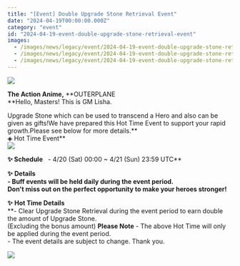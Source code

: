 ```yaml
---
title: "[Event] Double Upgrade Stone Retrieval Event"
date: "2024-04-19T00:00:00.000Z"
category: "event"
id: "2024-04-19-event-double-upgrade-stone-retrieval-event"
images:
  - /images/news/legacy/event/2024-04-19-event-double-upgrade-stone-retrieval-event/6221f4965fac4474beaf4ad606776a8c.webp
  - /images/news/legacy/event/2024-04-19-event-double-upgrade-stone-retrieval-event/8b06a25eaefc4b8e8c05cccf4b94e605_002.webp
  - /images/news/legacy/event/2024-04-19-event-double-upgrade-stone-retrieval-event/bbc5c1895e064b8685ccfbc2457679cd.webp
---
```


![](/images/news/legacy/event/2024-04-19-event-double-upgrade-stone-retrieval-event/6221f4965fac4474beaf4ad606776a8c.webp)  

**The Action Anime,** **OUTERPLANE  
**Hello, Masters! This is GM Lisha.  
  
Upgrade Stone which can be used to transcend a Hero and also can be given as gifts!We have prepared this Hot Time Event to support your rapid growth.Please see below for more details.**  
◈ Hot Time Event**  
![](/images/news/legacy/event/2024-04-19-event-double-upgrade-stone-retrieval-event/8b06a25eaefc4b8e8c05cccf4b94e605_002.webp)  
  

****✨** **Schedule****   - 4/20 (Sat) 00:00 ~ 4/21 (Sun) 23:59 UTC**  
  
**✨** **Details**  
**\- Buff events will be held daily during the event period.  
Don't miss out on the perfect opportunity to make your heroes stronger!**  
  
**✨** **Hot Time Details**  
**\- Clear Upgrade Stone Retrieval during the event period to earn double the amount of Upgrade Stone.  
(Excluding the bonus amount) **Please Note** \- The above Hot Time will only be applied during the event period.  
\- The event details are subject to change. Thank you.

![](/images/news/legacy/event/2024-04-19-event-double-upgrade-stone-retrieval-event/bbc5c1895e064b8685ccfbc2457679cd.webp)
